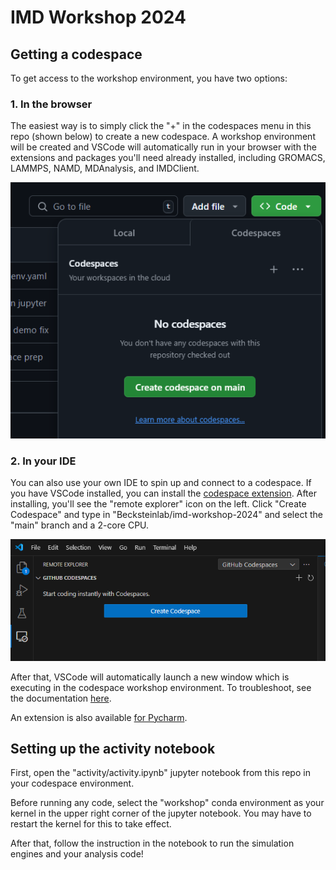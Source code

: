# IMD Workshop 2024

## Getting a codespace 

To get access to the workshop environment, you have two options:

### 1. In the browser

The easiest way is to simply click the "+" in the codespaces menu in this repo (shown below) to create a new codespace. A workshop environment will be created and VSCode will automatically run in your browser
with the extensions and packages you'll need already installed, including GROMACS, LAMMPS, NAMD, MDAnalysis, and IMDClient.

![alt text](.media/browser.png)

### 2. In your IDE

You can also use your own IDE to spin up and connect to a codespace. If you have VSCode installed, you can install the 
[codespace extension](https://marketplace.visualstudio.com/items?itemName=GitHub.codespaces). 
After installing, you'll see the "remote explorer" icon on the left. 
Click "Create Codespace" and type in "Becksteinlab/imd-workshop-2024" and select the "main" branch and a 2-core CPU.

![alt text](.media/ide.png)

After that, VSCode will automatically launch a new window which is executing in the codespace workshop environment.
To troubleshoot, see the documentation [here](https://docs.github.com/en/codespaces/developing-in-a-codespace/using-github-codespaces-in-visual-studio-code).

An extension is also available [for Pycharm](https://plugins.jetbrains.com/plugin/20060-github-codespaces).

## Setting up the activity notebook

First, open the "activity/activity.ipynb" jupyter notebook from this repo in your codespace environment.

Before running any code, select the "workshop" conda environment as your kernel
in the upper right corner of the jupyter notebook. You may have to restart the kernel for this to take effect.

After that, follow the instruction in the notebook to run the simulation engines and your analysis code!



